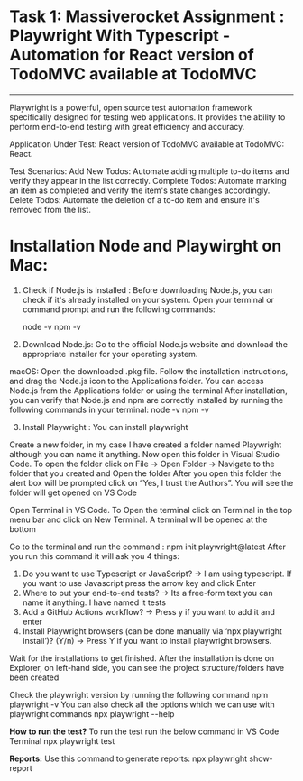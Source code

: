 # Task 1:  Massiverocket Assignment : Playwright With Typescript - Automation  for React version of TodoMVC available at TodoMVC
--------------------------------------------------------------------------------------------------------------------------
 
Playwright is a powerful, open source test automation framework specifically designed for testing web applications. It provides the ability to perform end-to-end testing with great efficiency and accuracy.

Application Under Test: React version of TodoMVC available at TodoMVC: React.

Test Scenarios:
Add New Todos: Automate adding multiple to-do items and verify they appear in the list correctly.
Complete Todos: Automate marking an item as completed and verify the item's state changes accordingly.
Delete Todos: Automate the deletion of a to-do item and ensure it's removed from the list.

# Installation Node and Playwirght on Mac: 

1. Check if Node.js is Installed : Before downloading Node.js, you can check if it's already installed on your system. Open your terminal or command prompt and run the following commands:

    node -v
    npm -v

2. Download Node.js: Go to the official Node.js website and download the appropriate installer for your operating system.

macOS:
Open the downloaded .pkg file.
Follow the installation instructions, and drag the Node.js icon to the Applications folder.
You can access Node.js from the Applications folder or using the terminal
After installation, you can verify that Node.js and npm are correctly installed by running the following commands in your terminal:
       node -v
       npm -v

3. Install Playwright : You can install playwright

Create a new folder, in my case I have created a folder named Playwright although you can name it anything.
Now open this folder in Visual Studio Code. To open the folder click on File → Open Folder → Navigate to the folder that you created and Open the folder
After you open this folder the alert box will be prompted click on “Yes, I trust the Authors”. You will see the folder will get opened on VS Code

Open Terminal in VS Code. To Open the terminal click on Terminal in the top menu bar and click on New Terminal. A terminal will be opened at the bottom

Go to the terminal and run the command :
        npm init playwright@latest
After you run this command it will ask you 4 things: 
1. Do you want to use Typescript or JavaScript? → I am using typescript. If you want to use Javascript press the arrow key and click Enter
2. Where to put your end-to-end tests? → Its a free-form text you can name it anything. I have named it tests
3. Add a GitHub Actions workflow? → Press y if you want to add it and enter
4. Install Playwright browsers (can be done manually via ‘npx playwright install’)? (Y/n) → Press Y if you want to install playwright browsers.

Wait for the installations to get finished. After the installation is done on Explorer, on left-hand side, you can see the project structure/folders have been created

Check the playwright version by running the following command
        npm playwright -v
You can also check all the options which we can use with playwright commands
        npx playwright --help

**How to run the test?**
To run the test run the below command in VS Code Terminal
        npx playwright test


**Reports:** Use this command to generate reports:
        npx playwright show-report
        


        

